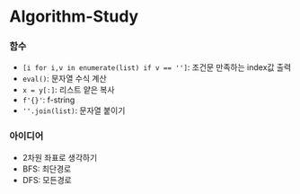 # Algorithm-Study


### 함수
* `[i for i,v in enumerate(list) if v == '']`: 조건문 만족하는 index값 출력 
* `eval()`: 문자열 수식 계산
* `x = y[:]`: 리스트 얕은 복사
* `f'{}'`: f-string 
* `''.join(list)`: 문자열 붙이기

### 아이디어
* 2차원 좌표로 생각하기
* BFS: 최단경로
* DFS: 모든경로
